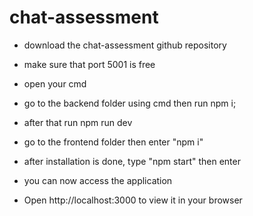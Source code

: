# chat-assessment
- download the chat-assessment github repository
- make sure that port 5001 is free
- open your cmd

- go to the backend folder using cmd then run npm i;
- after that run npm run dev
- go to the frontend folder then enter "npm i"
- after installation is done, type "npm start" then enter

- you can now access the application
- Open http://localhost:3000 to view it in your browser
